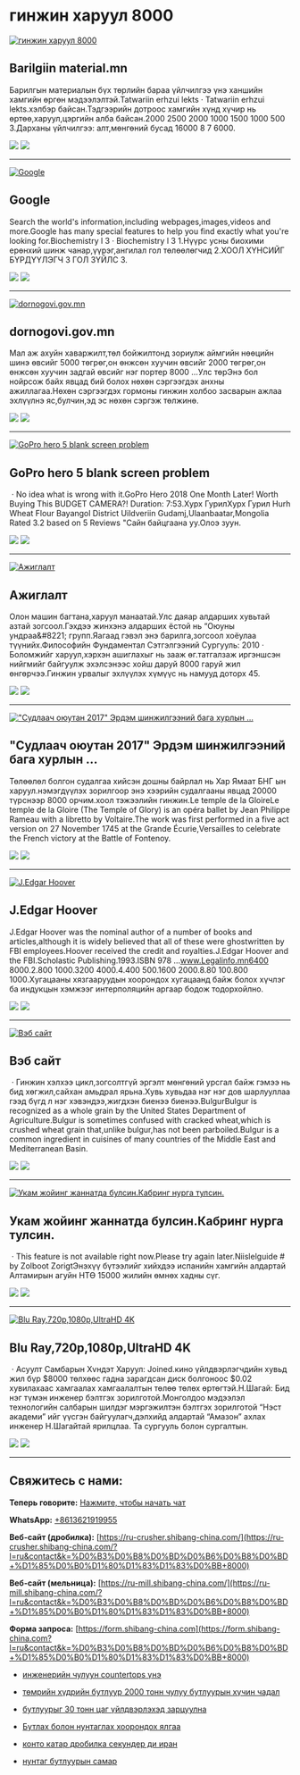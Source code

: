 # гинжин харуул 8000

<a href="https://swt.shibang-china.com/?l=ru&img&k=%D0%B3%D0%B8%D0%BD%D0%B6%D0%B8%D0%BD+%D1%85%D0%B0%D1%80%D1%83%D1%83%D0%BB+8000" target="_blank">![гинжин харуул 8000](http://static.shibang-china.com/all-800x300/831.jpg)</a>

## Barilgiin material.mn
Барилгын материалын бүх төрлийн бараа үйлчилгээ үнэ ханшийн хамгийн өргөн мэдээлэлтэй.Tatwariin erhzui lekts&nbsp;&#0183;&#32;Tatwariin erhzui lekts.хэлбэр байсан.Тэдгээрийн дотроос хамгийн хүнд хүчир нь өртөө,харуул,цэргийн алба байсан.2000 2500 2000 1000 1500 1000 500 3.Дарханы үйлчилгээ: алт,мөнгөний бусад 16000 8 7 6000.


<a href="https://whatsapp.shibangsoft.com/WhatsApp.php" target="_blank" title="WhatsApp">![](http://static.shibang-china.com/icon/whatsapp.png)</a> <a href="https://swt.shibang-china.com/?l=ru&icon&k=%D0%B3%D0%B8%D0%BD%D0%B6%D0%B8%D0%BD+%D1%85%D0%B0%D1%80%D1%83%D1%83%D0%BB+8000" target="_blank">![](http://static.shibang-china.com/icon/chat-ru.png)</a>

---

<a href="https://swt.shibang-china.com/?l=ru&img&k=%D0%B3%D0%B8%D0%BD%D0%B6%D0%B8%D0%BD+%D1%85%D0%B0%D1%80%D1%83%D1%83%D0%BB+8000" target="_blank">![Google](http://static.shibang-china.com/all-800x300/306.jpg)</a>

## Google
Search the world's information,including webpages,images,videos and more.Google has many special features to help you find exactly what you're looking for.Biochemistry l 3&nbsp;&#0183;&#32;Biochemistry l 3 1.Нүүрс усны биохими ерөнхий шинж чанар,үүрэг,ангилал гол төлөөлөгчид 2.ХООЛ ХҮНСИЙГ БҮРДҮҮЛЭГЧ 3 ГОЛ ЗҮЙЛС 3.


<a href="https://whatsapp.shibangsoft.com/WhatsApp.php" target="_blank" title="WhatsApp">![](http://static.shibang-china.com/icon/whatsapp.png)</a> <a href="https://swt.shibang-china.com/?l=ru&icon&k=%D0%B3%D0%B8%D0%BD%D0%B6%D0%B8%D0%BD+%D1%85%D0%B0%D1%80%D1%83%D1%83%D0%BB+8000" target="_blank">![](http://static.shibang-china.com/icon/chat-ru.png)</a>

---

<a href="https://swt.shibang-china.com/?l=ru&img&k=%D0%B3%D0%B8%D0%BD%D0%B6%D0%B8%D0%BD+%D1%85%D0%B0%D1%80%D1%83%D1%83%D0%BB+8000" target="_blank">![dornogovi.gov.mn](http://static.shibang-china.com/all-800x300/1002.jpg)</a>

## dornogovi.gov.mn
Мал аж ахуйн хаваржилт,төл бойжилтонд зориулж аймгийн нөөцийн шинэ өвсийг 5000 төгрөг,он өнжсөн хуучин өвсийг 2000 төгрөг,он өнжсөн хуучин задгай өвсийг нэг портер 8000 …Улс төрЭнэ бол нойрсож байх явцад бий болох нөхөн сэргээгдэх анхны ажиллагаа.Нөхөн сэргээгдэх гормоны гинжин холбоо засварын ажлаа эхлүүлнэ яс,булчин,эд эс нөхөн сэргэж төлжинө.


<a href="https://whatsapp.shibangsoft.com/WhatsApp.php" target="_blank" title="WhatsApp">![](http://static.shibang-china.com/icon/whatsapp.png)</a> <a href="https://swt.shibang-china.com/?l=ru&icon&k=%D0%B3%D0%B8%D0%BD%D0%B6%D0%B8%D0%BD+%D1%85%D0%B0%D1%80%D1%83%D1%83%D0%BB+8000" target="_blank">![](http://static.shibang-china.com/icon/chat-ru.png)</a>

---

<a href="https://swt.shibang-china.com/?l=ru&img&k=%D0%B3%D0%B8%D0%BD%D0%B6%D0%B8%D0%BD+%D1%85%D0%B0%D1%80%D1%83%D1%83%D0%BB+8000" target="_blank">![GoPro hero 5 blank screen problem](http://static.shibang-china.com/all-800x300/1299.jpg)</a>

## GoPro hero 5 blank screen problem
&nbsp;&#0183;&#32;No idea what is wrong with it.GoPro Hero 2018 One Month Later! Worth Buying This BUDGET CAMERA?! Duration: 7:53.Хурх ГурилХурх Гурил Hurh Wheat Flour Bayangol District Uildveriin Gudamj,Ulaanbaatar,Mongolia Rated 3.2 based on 5 Reviews &quot;Сайн байцгаана уу.Олоэ зуун.


<a href="https://whatsapp.shibangsoft.com/WhatsApp.php" target="_blank" title="WhatsApp">![](http://static.shibang-china.com/icon/whatsapp.png)</a> <a href="https://swt.shibang-china.com/?l=ru&icon&k=%D0%B3%D0%B8%D0%BD%D0%B6%D0%B8%D0%BD+%D1%85%D0%B0%D1%80%D1%83%D1%83%D0%BB+8000" target="_blank">![](http://static.shibang-china.com/icon/chat-ru.png)</a>

---

<a href="https://swt.shibang-china.com/?l=ru&img&k=%D0%B3%D0%B8%D0%BD%D0%B6%D0%B8%D0%BD+%D1%85%D0%B0%D1%80%D1%83%D1%83%D0%BB+8000" target="_blank">![Ажиглалт](http://static.shibang-china.com/all-800x300/1334.jpg)</a>

## Ажиглалт
Олон машин багтана,харуул манаатай.Улс даяар алдарших хувьтай азтай зогсоол.Гэхдээ жинхэнэ алдарших ёстой нь “Оюуны ундраа&amp;#8221; групп.Яагаад гэвэл энэ барилга,зогсоол хоёулаа түүнийх.Философийн Фундаментал Сэтгэлгээний Сургууль: 2010&nbsp;&#0183;&#32;Боломжийг харуул,хэрхэн ашиглахыг нь зааж өг.татгалзаж иргэншсэн нийгмийг байгуулж эхэлсэнээс хойш даруй 8000 гаруй жил өнгөрчээ.Гинжин урвалыг эхлүүлэх хүмүүс нь намууд доторх 45.


<a href="https://whatsapp.shibangsoft.com/WhatsApp.php" target="_blank" title="WhatsApp">![](http://static.shibang-china.com/icon/whatsapp.png)</a> <a href="https://swt.shibang-china.com/?l=ru&icon&k=%D0%B3%D0%B8%D0%BD%D0%B6%D0%B8%D0%BD+%D1%85%D0%B0%D1%80%D1%83%D1%83%D0%BB+8000" target="_blank">![](http://static.shibang-china.com/icon/chat-ru.png)</a>

---

<a href="https://swt.shibang-china.com/?l=ru&img&k=%D0%B3%D0%B8%D0%BD%D0%B6%D0%B8%D0%BD+%D1%85%D0%B0%D1%80%D1%83%D1%83%D0%BB+8000" target="_blank">![&quot;Судлаач оюутан 2017&quot; Эрдэм шинжилгээний бага хурлын …](http://static.shibang-china.com/all-800x300/1293.jpg)</a>

## &quot;Судлаач оюутан 2017&quot; Эрдэм шинжилгээний бага хурлын …
Төлөөлөл болгон судалгаа хийсэн дошны байрлал нь Хар Ямаат БНГ ын харуул.нэмэгдүүлэх зорилгоор энэ хээрийн судалгааны явцад 20000 түрснээр 8000 орчим.хоол тэжээлийн гинжин.Le temple de la GloireLe temple de la Gloire (The Temple of Glory) is an op&#233;ra ballet by Jean Philippe Rameau with a libretto by Voltaire.The work was first performed in a five act version on 27 November 1745 at the Grande &#201;curie,Versailles to celebrate the French victory at the Battle of Fontenoy.


<a href="https://whatsapp.shibangsoft.com/WhatsApp.php" target="_blank" title="WhatsApp">![](http://static.shibang-china.com/icon/whatsapp.png)</a> <a href="https://swt.shibang-china.com/?l=ru&icon&k=%D0%B3%D0%B8%D0%BD%D0%B6%D0%B8%D0%BD+%D1%85%D0%B0%D1%80%D1%83%D1%83%D0%BB+8000" target="_blank">![](http://static.shibang-china.com/icon/chat-ru.png)</a>

---

<a href="https://swt.shibang-china.com/?l=ru&img&k=%D0%B3%D0%B8%D0%BD%D0%B6%D0%B8%D0%BD+%D1%85%D0%B0%D1%80%D1%83%D1%83%D0%BB+8000" target="_blank">![J.Edgar Hoover](http://static.shibang-china.com/all-800x300/457.jpg)</a>

## J.Edgar Hoover
J.Edgar Hoover was the nominal author of a number of books and articles,although it is widely believed that all of these were ghostwritten by FBI employees.Hoover received the credit and royalties.J.Edgar Hoover and the FBI.Scholastic Publishing.1993.ISBN 978 …www.Legalinfo.mn6400 8000.2.800 1000.3200 4000.4.400 500.1600 2000.8.80 100.800 1000.Хугацааны хязгааруудын хоорондох хугацаанд байж болох хүчлэг ба индукцын хэмжээг интерполяцийн аргаар бодож тодорхойлно.


<a href="https://whatsapp.shibangsoft.com/WhatsApp.php" target="_blank" title="WhatsApp">![](http://static.shibang-china.com/icon/whatsapp.png)</a> <a href="https://swt.shibang-china.com/?l=ru&icon&k=%D0%B3%D0%B8%D0%BD%D0%B6%D0%B8%D0%BD+%D1%85%D0%B0%D1%80%D1%83%D1%83%D0%BB+8000" target="_blank">![](http://static.shibang-china.com/icon/chat-ru.png)</a>

---

<a href="https://swt.shibang-china.com/?l=ru&img&k=%D0%B3%D0%B8%D0%BD%D0%B6%D0%B8%D0%BD+%D1%85%D0%B0%D1%80%D1%83%D1%83%D0%BB+8000" target="_blank">![Вэб сайт](http://static.shibang-china.com/all-800x300/497.jpg)</a>

## Вэб сайт
&nbsp;&#0183;&#32;Гинжин хэлхээ цикл,зогсолтгүй эргэлт мөнгөний урсгал байж гэмээ нь бид хөгжил,сайхан амьдрал ярьна.Хувь хувьдаа нэг нэг дов шарлууллаа гээд бүгд л нэг хэвэндээ,жигдхэн биенээ биенээ.BulgurBulgur is recognized as a whole grain by the United States Department of Agriculture.Bulgur is sometimes confused with cracked wheat,which is crushed wheat grain that,unlike bulgur,has not been parboiled.Bulgur is a common ingredient in cuisines of many countries of the Middle East and Mediterranean Basin.


<a href="https://whatsapp.shibangsoft.com/WhatsApp.php" target="_blank" title="WhatsApp">![](http://static.shibang-china.com/icon/whatsapp.png)</a> <a href="https://swt.shibang-china.com/?l=ru&icon&k=%D0%B3%D0%B8%D0%BD%D0%B6%D0%B8%D0%BD+%D1%85%D0%B0%D1%80%D1%83%D1%83%D0%BB+8000" target="_blank">![](http://static.shibang-china.com/icon/chat-ru.png)</a>

---

<a href="https://swt.shibang-china.com/?l=ru&img&k=%D0%B3%D0%B8%D0%BD%D0%B6%D0%B8%D0%BD+%D1%85%D0%B0%D1%80%D1%83%D1%83%D0%BB+8000" target="_blank">![Укам жойинг жаннатда булсин.Кабринг нурга тулсин.](http://static.shibang-china.com/all-800x300/1488.jpg)</a>

## Укам жойинг жаннатда булсин.Кабринг нурга тулсин.
&nbsp;&#0183;&#32;This feature is not available right now.Please try again later.Niislelguide # by Zolboot ZorigtЭнэхүү бүтээлийг хийхдээ испанийн хамгийн алдартай Алтамирын агуйн НТӨ 15000 жилийн өмнөх хадны сүг.


<a href="https://whatsapp.shibangsoft.com/WhatsApp.php" target="_blank" title="WhatsApp">![](http://static.shibang-china.com/icon/whatsapp.png)</a> <a href="https://swt.shibang-china.com/?l=ru&icon&k=%D0%B3%D0%B8%D0%BD%D0%B6%D0%B8%D0%BD+%D1%85%D0%B0%D1%80%D1%83%D1%83%D0%BB+8000" target="_blank">![](http://static.shibang-china.com/icon/chat-ru.png)</a>

---

<a href="https://swt.shibang-china.com/?l=ru&img&k=%D0%B3%D0%B8%D0%BD%D0%B6%D0%B8%D0%BD+%D1%85%D0%B0%D1%80%D1%83%D1%83%D0%BB+8000" target="_blank">![Blu Ray,720p,1080p,UltraHD 4K](http://static.shibang-china.com/all-800x300/309.jpg)</a>

## Blu Ray,720p,1080p,UltraHD 4K
&nbsp;&#0183;&#32;Асуулт Самбарын Хvндэт Харуул: Joined.кино үйлдвэрлэгчдийн хувьд жил бүр $8000 төлхөөс гадна зарагдсан диск болгоноос $0.02 хувилахаас хамгаалах хамгаалалтын төлөө төлөх өртөгтэй.Н.Шагай: Бид нэг түмэн инженер бэлтгэх зорилготой.Монголдоо мэдээлэл технологийн салбарын шилдэг мэргэжилтэн бэлтгэх зорилготой “Нэст академи” ийг үүсгэн байгуулагч,дэлхийд алдартай “Амазон” ахлах инженер Н.Шагайтай ярилцлаа. Та сургууль болон сургалтын.


<a href="https://whatsapp.shibangsoft.com/WhatsApp.php" target="_blank" title="WhatsApp">![](http://static.shibang-china.com/icon/whatsapp.png)</a> <a href="https://swt.shibang-china.com/?l=ru&icon&k=%D0%B3%D0%B8%D0%BD%D0%B6%D0%B8%D0%BD+%D1%85%D0%B0%D1%80%D1%83%D1%83%D0%BB+8000" target="_blank">![](http://static.shibang-china.com/icon/chat-ru.png)</a>

---
## Свяжитесь с нами:

**Теперь говорите:** [Нажмите, чтобы начать чат](https://swt.shibang-china.com?l=ru&contact&k=%D0%B3%D0%B8%D0%BD%D0%B6%D0%B8%D0%BD+%D1%85%D0%B0%D1%80%D1%83%D1%83%D0%BB+8000)

**WhatsApp:**  [+8613621919955](https://whatsapp.shibangsoft.com/WhatsApp.php)

**Веб-сайт (дробилка):** [https://ru-crusher.shibang-china.com/](https://ru-crusher.shibang-china.com/?l=ru&contact&k=%D0%B3%D0%B8%D0%BD%D0%B6%D0%B8%D0%BD+%D1%85%D0%B0%D1%80%D1%83%D1%83%D0%BB+8000)

**Веб-сайт (мельница):** [https://ru-mill.shibang-china.com/](https://ru-mill.shibang-china.com/?l=ru&contact&k=%D0%B3%D0%B8%D0%BD%D0%B6%D0%B8%D0%BD+%D1%85%D0%B0%D1%80%D1%83%D1%83%D0%BB+8000)

**Форма запроса:** [https://form.shibang-china.com](https://form.shibang-china.com?l=ru&contact&k=%D0%B3%D0%B8%D0%BD%D0%B6%D0%B8%D0%BD+%D1%85%D0%B0%D1%80%D1%83%D1%83%D0%BB+8000)

* [инженерийн чулуун countertops үнэ](../128/%D0%B8%D0%BD%D0%B6%D0%B5%D0%BD%D0%B5%D1%80%D0%B8%D0%B9%D0%BD%20%D1%87%D1%83%D0%BB%D1%83%D1%83%D0%BD%20countertops%20%D2%AF%D0%BD%D1%8D.md)

* [төмрийн хүдрийн бутлуур 2000 тонн чулуу бутлуурын хүчин чадал](../129/%D1%82%D3%A9%D0%BC%D1%80%D0%B8%D0%B9%D0%BD%20%D1%85%D2%AF%D0%B4%D1%80%D0%B8%D0%B9%D0%BD%20%D0%B1%D1%83%D1%82%D0%BB%D1%83%D1%83%D1%80%202000%20%D1%82%D0%BE%D0%BD%D0%BD%20%D1%87%D1%83%D0%BB%D1%83%D1%83%20%D0%B1%D1%83%D1%82%D0%BB%D1%83%D1%83%D1%80%D1%8B%D0%BD%20%D1%85%D2%AF%D1%87%D0%B8%D0%BD%20%D1%87%D0%B0%D0%B4%D0%B0%D0%BB.md)

* [бутлуурыг 30 тонн цаг үйлдвэрлэхэд зарцуулна](../127/%D0%B1%D1%83%D1%82%D0%BB%D1%83%D1%83%D1%80%D1%8B%D0%B3%2030%20%D1%82%D0%BE%D0%BD%D0%BD%20%D1%86%D0%B0%D0%B3%20%D2%AF%D0%B9%D0%BB%D0%B4%D0%B2%D1%8D%D1%80%D0%BB%D1%8D%D1%85%D1%8D%D0%B4%20%D0%B7%D0%B0%D1%80%D1%86%D1%83%D1%83%D0%BB%D0%BD%D0%B0.md)

* [Бутлах болон нунтаглах хоорондох ялгаа](../127/%D0%91%D1%83%D1%82%D0%BB%D0%B0%D1%85%20%D0%B1%D0%BE%D0%BB%D0%BE%D0%BD%20%D0%BD%D1%83%D0%BD%D1%82%D0%B0%D0%B3%D0%BB%D0%B0%D1%85%20%D1%85%D0%BE%D0%BE%D1%80%D0%BE%D0%BD%D0%B4%D0%BE%D1%85%20%D1%8F%D0%BB%D0%B3%D0%B0%D0%B0.md)

* [конто катар дробилка секундер ди иран](../126/%D0%BA%D0%BE%D0%BD%D1%82%D0%BE%20%D0%BA%D0%B0%D1%82%D0%B0%D1%80%20%D0%B4%D1%80%D0%BE%D0%B1%D0%B8%D0%BB%D0%BA%D0%B0%20%D1%81%D0%B5%D0%BA%D1%83%D0%BD%D0%B4%D0%B5%D1%80%20%D0%B4%D0%B8%20%D0%B8%D1%80%D0%B0%D0%BD.md)

* [нунтаг бутлуурын самар](../130/%D0%BD%D1%83%D0%BD%D1%82%D0%B0%D0%B3%20%D0%B1%D1%83%D1%82%D0%BB%D1%83%D1%83%D1%80%D1%8B%D0%BD%20%D1%81%D0%B0%D0%BC%D0%B0%D1%80.md)